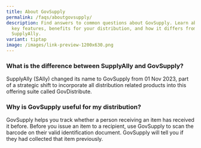 ```yaml
---
title: About GovSupply
permalink: /faqs/aboutgovsupply/
description: Find answers to common questions about GovSupply. Learn about its
  key features, benefits for your distribution, and how it differs from
  SupplyAlly.
variant: tiptap
image: /images/link-preview-1200x630.png
---
```

### **What is the difference between SupplyAlly and GovSupply?**
SupplyAlly (SAlly) changed its name to GovSupply from 01 Nov 2023, part of a strategic shift to incorporate all distribution related products into this offering suite called GovDistribute. 



### **Why is GovSupply useful for my distribution?**
GovSupply helps you track whether a person receiving an item has received it before. Before you issue an item to a recipient, use GovSupply to scan the barcode on their valid identification document. GovSupply will tell you if they had collected that item previously.